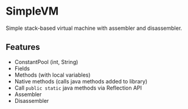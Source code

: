 # SimpleVM

Simple stack-based virtual machine with assembler and disassembler.

## Features 

 - ConstantPool (int, String)
 - Fields
 - Methods (with local variables)
 - Native methods (calls java methods added to library)
 - Call `public static` java methods via Reflection API
 - Assembler
 - Disassembler
